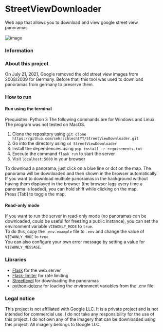 # StreetViewDownloader

Web app that allows you to download and view google street view panoramas  
<br>
![image](https://github.com/sehrschlechtYT/StreetViewDownloader/assets/66412605/05bef95f-f881-4ac6-8ae0-46ad55eece42)

### Information

### About this project
On July 21, 2021, Google removed the old street view images from 2008/2009 for Germany.
Before that, this tool was used to download panoramas from germany to preserve them. 

### How to run

#### Run using the terminal

Prequisites: Python 3
The following commands are for Windows and Linux. The program was not tested on MacOS.
1. Clone the repository using `git clone https://github.com/sehrschlechtYT/StreetViewDownloader.git`
2. Go into the directory using `cd StreetViewDownloader`
3. Install the dependencies using `pip install -r requirements.txt`
4. Execute the command `flask run` to start the server
5. Visit `localhost:5000` in your browser

To download a panorama, just click on a blue line or dot on the map. The panorama will be downloaded and then shown in the browser automatically. If you want to download multiple panoramas in the background without having them displayed in the browser (the browser lags every time a panorama is loaded), you can hold shift while clicking on the map.  
Press [Tab] to toggle the map.

#### Read-only mode

If you want to run the server in read-only mode (no panoramas can be downloaded, could be useful for freezing a public instance), you can set the environment variable `VIEWONLY_MODE` to `true`.  
To do this, copy the `.env.example` file to `.env` and change the value of `VIEWONLY_MODE` to `true`.  
You can also configure your own error message by setting a value for `VIEWONLY_MESSAGE`.

### Libraries
- [Flask](https://flask.palletsprojects.com) for the web server
- [Flask-limiter](https://flask-limiter.readthedocs.io) for rate limiting
- [Streetlevel](https://github.com/sk-zk/streetlevel) for downloading the panoramas
- [python-dotenv](https://pypi.org/project/python-dotenv/) for loading the environment variables from the .env file

### Legal notice
This project is not affiliated with Google LLC. It is a private project and is not intended for commercial use. I do not take any responsibility for the use of this project. I do not own any of the imagery that can be downloaded using this project. All imagery belongs to Google LLC.